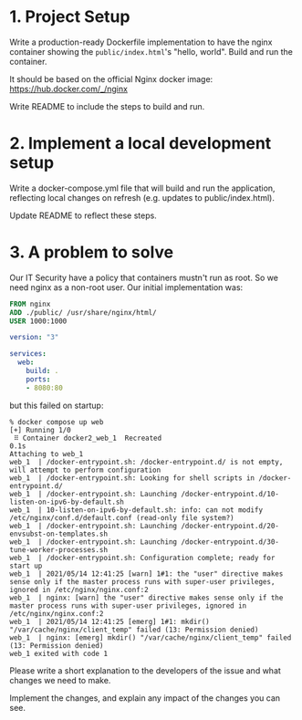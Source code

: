 # 1. Project Setup

Write a production-ready Dockerfile implementation to have the nginx 
container showing the `public/index.html`'s "hello, world". Build and 
run the container.

It should be based on the official Nginx docker image: https://hub.docker.com/_/nginx

Write README to include the steps to build and run.

# 2. Implement a local development setup

Write a docker-compose.yml file that will build and run the application,
reflecting local changes on refresh (e.g. updates to public/index.html).

Update README to reflect these steps.

# 3. A problem to solve

Our IT Security have a policy that containers mustn't run as root.
So we need nginx as a non-root user. Our initial implementation was:

```Dockerfile
FROM nginx
ADD ./public/ /usr/share/nginx/html/
USER 1000:1000
```

```docker-compose.yml
version: "3"

services:
  web:
    build: .
    ports:
    - 8080:80
```

but this failed on startup:

```
% docker compose up web
[+] Running 1/0
 ⠿ Container docker2_web_1  Recreated                                                                                                                                                                                     0.1s
Attaching to web_1
web_1  | /docker-entrypoint.sh: /docker-entrypoint.d/ is not empty, will attempt to perform configuration
web_1  | /docker-entrypoint.sh: Looking for shell scripts in /docker-entrypoint.d/
web_1  | /docker-entrypoint.sh: Launching /docker-entrypoint.d/10-listen-on-ipv6-by-default.sh
web_1  | 10-listen-on-ipv6-by-default.sh: info: can not modify /etc/nginx/conf.d/default.conf (read-only file system?)
web_1  | /docker-entrypoint.sh: Launching /docker-entrypoint.d/20-envsubst-on-templates.sh
web_1  | /docker-entrypoint.sh: Launching /docker-entrypoint.d/30-tune-worker-processes.sh
web_1  | /docker-entrypoint.sh: Configuration complete; ready for start up
web_1  | 2021/05/14 12:41:25 [warn] 1#1: the "user" directive makes sense only if the master process runs with super-user privileges, ignored in /etc/nginx/nginx.conf:2
web_1  | nginx: [warn] the "user" directive makes sense only if the master process runs with super-user privileges, ignored in /etc/nginx/nginx.conf:2
web_1  | 2021/05/14 12:41:25 [emerg] 1#1: mkdir() "/var/cache/nginx/client_temp" failed (13: Permission denied)
web_1  | nginx: [emerg] mkdir() "/var/cache/nginx/client_temp" failed (13: Permission denied)
web_1 exited with code 1
```

Please write a short explanation to the developers of the issue and what changes we need to make.

Implement the changes, and explain any impact of the changes you can see.